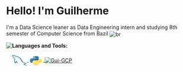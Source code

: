 # Hello! I'm Guilherme
<p>
I'm a Data Science leaner as Data Engineering intern and studying 8th semester of Computer Science from Bazil <img align="center" alt="br" height="22" width="20"src="https://github.com/juliohm/awesome-brazil-data/blob/master/images/brazil-icon.png?raw=true">
</p>
</div>
   <img align="left" height="180cm" src="https://github-readme-stats.vercel.app/api?username=guimedeiros&show_icons=true&theme=radical">
</div>
  <strong>Languages and Tools:</strong>
  <div style="display: inline_block"><br>
  <a href="https://www.mysql.com">
  <img align="center" alt="Gui-SQL" height="30" width="40" src="https://raw.githubusercontent.com/devicons/devicon/master/icons/mysql/mysql-original.svg">
  <a href="https://www.python.org">
  <img align="center" alt="Gui-Python" height="30" width="40" src="https://raw.githubusercontent.com/devicons/devicon/master/icons/python/python-original.svg">
  <a href="https://cloud.google.com">
  <img align="center" alt="Gui-GCP" height="30" width="40" src="https://www.vectorlogo.zone/logos/google_cloud/google_cloud-icon.svg">

</div>
